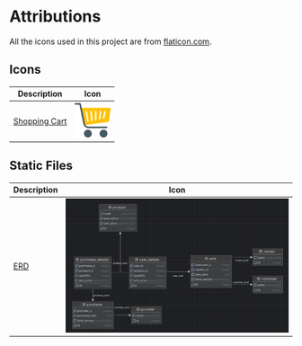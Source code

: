 # Attributions

All the icons used in this project are from [flaticon.com](https://www.flaticon.com/).

## Icons
| Description | Icon |
| ---- | ---- |
| [Shopping Cart](https://www.flaticon.com/free-icon/carts_891462) | <img src="./icons/carts.png" width="64"> |

## Static Files
| Description | Icon |
| ---- | ---- |
| [ERD](./static/db_erd.png) | <img src="./static/db_erd.png" width="1024"> |
